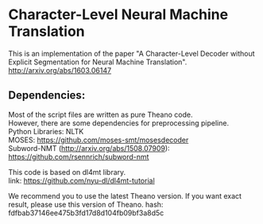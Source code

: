# Character-Level Neural Machine TranslationThis is an implementation of the paper "A Character-Level Decoder without Explicit Segmentation for Neural Machine Translation".http://arxiv.org/abs/1603.06147Dependencies:-------------Most of the script files are written as pure Theano code.<br>However, there are some dependencies for preprocessing pipeline.<br>Python Libraries: NLTK<br>MOSES: https://github.com/moses-smt/mosesdecoder<br>Subword-NMT (http://arxiv.org/abs/1508.07909): https://github.com/rsennrich/subword-nmt<br>This code is based on dl4mt library.<br>link: https://github.com/nyu-dl/dl4mt-tutorialWe recommend you to use the latest Theano version.If you want exact result, please use this version of Theano.hash: fdfbab37146ee475b3fd17d8d104fb09bf3a8d5c